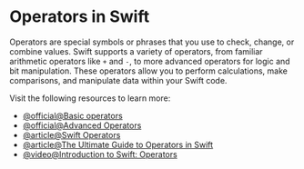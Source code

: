 # Operators in Swift

Operators are special symbols or phrases that you use to check, change, or combine values. Swift supports a variety of operators, from familiar arithmetic operators like `+` and `-`, to more advanced operators for logic and bit manipulation. These operators allow you to perform calculations, make comparisons, and manipulate data within your Swift code.

Visit the following resources to learn more:

- [@official@Basic operators](https://docs.swift.org/swift-book/documentation/the-swift-programming-language/basicoperators/)
- [@official@Advanced Operators](https://docs.swift.org/swift-book/documentation/the-swift-programming-language/advancedoperators/)
- [@article@Swift Operators](https://www.programiz.com/swift-programming/operators)
- [@article@The Ultimate Guide to Operators in Swift](https://www.appypievibe.ai/blog/swift-code/operators-swift-how-to/)
- [@video@Introduction to Swift: Operators](https://www.youtube.com/watch?v=Svaq3jVy8sU)